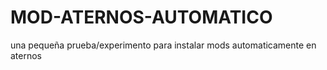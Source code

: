 # MOD-ATERNOS-AUTOMATICO
una pequeña prueba/experimento para instalar mods automaticamente en aternos
